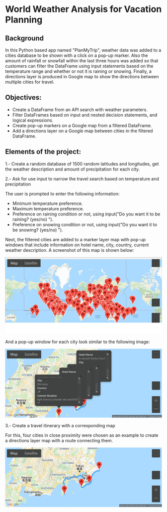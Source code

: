 # World Weather Analysis for Vacation Planning

## Background

In this Python based app named "PlanMyTrip", weather data was added to a cities database to be shown with a click on a pop-up marker. Also the amount of rainfall or snowfall within the last three hours was added so that customers can filter the DataFrame using input statements based on the temperature range and whether or not it is raining or snowing. Finally, a directions layer is produced in Google map to show the directions between multiple cities for travel.

## Objectives:

- Create a DataFrame from an API search with weather parameters.
- Filter DataFrames based on input and nested decision statements, and logical expressions.
- Create pop-up markers on a Google map from a filtered DataFrame.
- Add a directions layer on a Google map between cities in the filtered DataFrame.

## Elements of the project:

1.- Create a random database of 1500 random latitudes and longitudes, get the weather description and amount of precipitation for each city.

2.- Ask for use input to narrow the travel search based on temperature and precipitation

  The user is prompted to enter the following information:
  - Minimum temperature preference.
  - Maximum temperature preference.
  - Preference on raining condition or not, using input("Do you want it to be raining? (yes/no) ").
  - Preference on snowing condition or not, using input("Do you want it to be snowing? (yes/no) ").
  
  Next, the filtered cities are added to a marker layer map with pop-up windows that include information on hotel name, city, country, current weather description. A screenshot of this map is shown below:

![Plot 1](image/WeatherPy_vacation_map.png.png)

  And a pop-up window for each city look similar to the following image:

![Plot 2](image/WeatherPy_travel_map_markers.png)

3.- Create a travel itinerary with a corresponding map

For this, four cities in close proximity were chosen as an example to create a directions layer map with a route connecting them.

![Plot 3](image/WeatherPy_travel_map.png)





